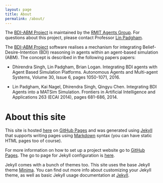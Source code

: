 ```yaml
---
layout: page
title: About
permalink: /about/
---
```



[GitHub Pages]: https://pages.github.com
[BDI-ABM Project]: https://github.com/agentsoz/bdi-abm-integration
[bdi-abm-website]: http://agentsoz.github.io/bdi-abm-integration
[Jekyll]: http://jekyllrb.com/
[Markdown]: https://daringfireball.net/projects/markdown

The [BDI-ABM Project][] is maintained by the 
[RMIT Agents Group](https://sites.google.com/site/rmitagents/). 
For questions about this project, please contact Professor
[Lin Padgham](http://goanna.cs.rmit.edu.au/~linpa/).
<!--
Technical questions about the code can be directed to  
Dhirendra Singh {% include icon-github.html username="dhixsingh" %}.
-->

The [BDI-ABM Project][] software realises a mechanism for integrating 
Belief-Desire-Intention (BDI) reasoning in agents within an
agent-based simulation (ABM). The concept is described
in the following papers papers:

*  Dhirendra Singh, Lin Padgham, Brian Logan. 
   Integrating BDI agents with Agent Based Simulation Platforms.
   Autonomous Agents and Multi-agent Systems, 
   Volume 30, Issue 6, pages 1050-1071, 2016.
   
*  Lin Padgham, Kai Nagel, Dhirendra Singh, Qingyu Chen.
   Integrating BDI Agents into a MATSim Simulation. 
   Frontiers in Artificial Intelligence and Applications 263 (ECAI 2014), 
   pages 681-686, 2014.


# About this site

This site is hosted [here]([bdi-abm-website]) on [GitHub Pages][] and was 
generated using [Jekyll][] that supports writing pages using 
[Markdown][] syntax (you can have static HTML pages too of course). 

For more information on how
to set up a project website go to [GitHub Pages][].
The go to page for Jekyll configuration is 
[here](https://help.github.com/articles/using-jekyll-as-a-static-site-generator-with-github-pages).

Jekyll comes with a bunch of themes too. This site uses the base Jekyll theme
[Minima](https://github.com/jekyll/minima). 
You can find out more info about customizing your Jekyll theme, 
as well as basic Jekyll usage documentation at [Jekyll][].

